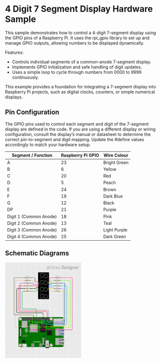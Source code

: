 # 4 Digit 7 Segment Display Hardware Sample

This sample demonstrates how to control a 4-digit 7-segment display using the GPIO pins of a Raspberry Pi. It uses the rpi_gpio library to set up and manage GPIO outputs, allowing numbers to be displayed dynamically.

Features:
- Controls individual segments of a common-anode 7-segment display.
- Implements GPIO initialization and safe handling of digit updates.
- Uses a simple loop to cycle through numbers from 0000 to 9999 continuously.

This example provides a foundation for integrating a 7-segment display into Raspberry Pi projects, such as digital clocks, counters, or simple numerical displays.

## Pin Configuration

The GPIO pins used to control each segment and digit of the 7-segment display are defined in the code. If you are using a different display or wiring configuration, consult the display’s manual or datasheet to determine the correct pin-to-segment and digit mapping. Update the #define values accordingly to match your hardware setup.

| Segment / Function     | Raspberry Pi GPIO | Wire Colour  |
|------------------------|-------------------|--------------|
| A                      | 23                | Bright Green |
| B                      | 6                 | Yellow       |
| C                      | 20                | Red          |
| D                      | 5                 | Peach        |
| E                      | 24                | Brown        |
| F                      | 19                | Dark Blue    |
| G                      | 12                | Black        |
| DP                     | 21                | Purple       |
| Digit 1 (Common Anode) | 18                | Pink         |
| Digit 2 (Common Anode) | 13                | Teal         |
| Digit 3 (Common Anode) | 26                | Light Purple |
| Digit 4 (Common Anode) | 25                | Dark Green   |

## Schematic Diagrams

<img src="./circuit-4-digit-7-segment-display.png" width="50%" />
